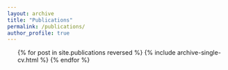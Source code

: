 ```yaml
---
layout: archive
title: "Publications"
permalink: /publications/
author_profile: true
---
```


<ul>{% for post in site.publications reversed %}
  {% include archive-single-cv.html %}
{% endfor %}</ul>

<!-- {% if author.googlescholar %}
  You can also find my articles on <u><a href="{{author.googlescholar}}">my Google Scholar profile</a>.</u>
{% endif %}

{% include base_path %}

{% for post in site.publications reversed %}
  {% include archive-single.html %}
{% endfor %}
-->